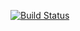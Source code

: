 [![Build Status](https://dev.azure.com/graham0250/TwitterSentiment/_apis/build/status/grahampaull.TwitterSentiment?branchName=master)](https://dev.azure.com/graham0250/TwitterSentiment/_build/latest?definitionId=1&branchName=master)